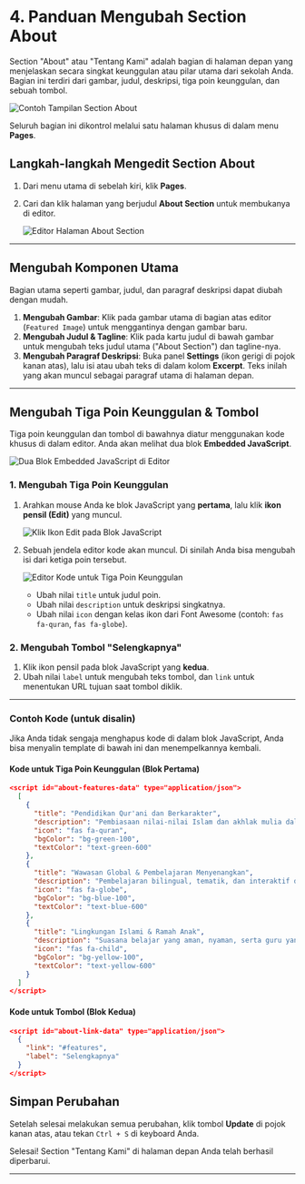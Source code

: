 # 4. Panduan Mengubah Section About

Section "About" atau "Tentang Kami" adalah bagian di halaman depan yang menjelaskan secara singkat keunggulan atau pilar utama dari sekolah Anda. Bagian ini terdiri dari gambar, judul, deskripsi, tiga poin keunggulan, dan sebuah tombol.

![Contoh Tampilan Section About](/gambar/section-about-hasil.png)

Seluruh bagian ini dikontrol melalui satu halaman khusus di dalam menu **Pages**.

## Langkah-langkah Mengedit Section About

1.  Dari menu utama di sebelah kiri, klik **Pages**.
2.  Cari dan klik halaman yang berjudul **About Section** untuk membukanya di editor.

    ![Editor Halaman About Section](/gambar/section-about-editor-utama.png)

---

## Mengubah Komponen Utama

Bagian utama seperti gambar, judul, dan paragraf deskripsi dapat diubah dengan mudah.

1.  **Mengubah Gambar**: Klik pada gambar utama di bagian atas editor (`Featured Image`) untuk menggantinya dengan gambar baru.
2.  **Mengubah Judul & Tagline**: Klik pada kartu judul di bawah gambar untuk mengubah teks judul utama ("About Section") dan tagline-nya.
3.  **Mengubah Paragraf Deskripsi**: Buka panel **Settings** (ikon gerigi di pojok kanan atas), lalu isi atau ubah teks di dalam kolom **Excerpt**. Teks inilah yang akan muncul sebagai paragraf utama di halaman depan.

---

## Mengubah Tiga Poin Keunggulan & Tombol

Tiga poin keunggulan dan tombol di bawahnya diatur menggunakan kode khusus di dalam editor. Anda akan melihat dua blok **Embedded JavaScript**.

![Dua Blok Embedded JavaScript di Editor](/gambar/section-about-js-blocks.png)

### 1. Mengubah Tiga Poin Keunggulan

1.  Arahkan mouse Anda ke blok JavaScript yang **pertama**, lalu klik **ikon pensil (Edit)** yang muncul.

    ![Klik Ikon Edit pada Blok JavaScript](/gambar/section-about-js-edit-icon.png)

2.  Sebuah jendela editor kode akan muncul. Di sinilah Anda bisa mengubah isi dari ketiga poin tersebut.

    ![Editor Kode untuk Tiga Poin Keunggulan](/gambar/section-about-js-editor-features.png)

    * Ubah nilai `title` untuk judul poin.
    * Ubah nilai `description` untuk deskripsi singkatnya.
    * Ubah nilai `icon` dengan kelas ikon dari Font Awesome (contoh: `fas fa-quran`, `fas fa-globe`).

### 2. Mengubah Tombol "Selengkapnya"

1.  Klik ikon pensil pada blok JavaScript yang **kedua**.
2.  Ubah nilai `label` untuk mengubah teks tombol, dan `link` untuk menentukan URL tujuan saat tombol diklik.

---

### Contoh Kode (untuk disalin)

Jika Anda tidak sengaja menghapus kode di dalam blok JavaScript, Anda bisa menyalin template di bawah ini dan menempelkannya kembali.

#### Kode untuk Tiga Poin Keunggulan (Blok Pertama)

```json
<script id="about-features-data" type="application/json">
  [
    {
      "title": "Pendidikan Qur'ani dan Berkarakter",
      "description": "Pembiasaan nilai-nilai Islam dan akhlak mulia dalam setiap aktivitas peserta didik.",
      "icon": "fas fa-quran",
      "bgColor": "bg-green-100",
      "textColor": "text-green-600"
    },
    {
      "title": "Wawasan Global & Pembelajaran Menyenangkan",
      "description": "Pembelajaran bilingual, tematik, dan interaktif dengan pengalaman berstandar internasional.",
      "icon": "fas fa-globe",
      "bgColor": "bg-blue-100",
      "textColor": "text-blue-600"
    },
    {
      "title": "Lingkungan Islami & Ramah Anak",
      "description": "Suasana belajar yang aman, nyaman, serta guru yang peduli dan profesional.",
      "icon": "fas fa-child",
      "bgColor": "bg-yellow-100",
      "textColor": "text-yellow-600"
    }
  ]
</script>
```

#### Kode untuk Tombol (Blok Kedua)

```json
<script id="about-link-data" type="application/json">
  {
    "link": "#features",
    "label": "Selengkapnya"
  }
</script>
```

## Simpan Perubahan

Setelah selesai melakukan semua perubahan, klik tombol **Update** di pojok kanan atas, atau tekan `Ctrl + S` di keyboard Anda.

Selesai! Section "Tentang Kami" di halaman depan Anda telah berhasil diperbarui.

---

